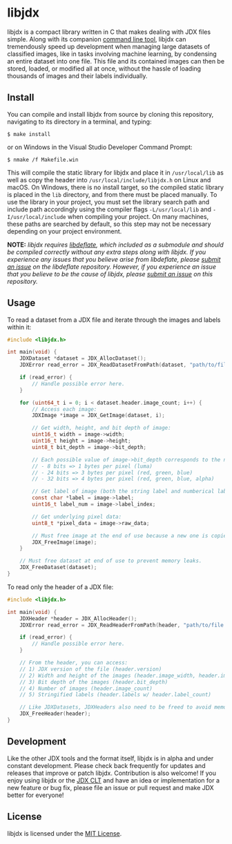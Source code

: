 # libjdx

libjdx is a compact library written in C that makes dealing with JDX files simple. Along with its companion [command line tool](https://github.com/jeffreycshelton/jdx-clt), libjdx can tremendously speed up development when managing large datasets of classified images, like in tasks involving machine learning, by condensing an entire dataset into one file. This file and its contained images can then be stored, loaded, or modified all at once, without the hassle of loading thousands of images and their labels individually.

## Install

You can compile and install libjdx from source by cloning this repository, navigating to its directory in a terminal, and typing:

`$ make install`

or on Windows in the Visual Studio Developer Command Prompt:

`$ nmake /f Makefile.win`

This will compile the static library for libjdx and place it in `/usr/local/lib` as well as copy the header into `/usr/local/include/libjdx.h` on Linux and macOS. On Windows, there is no install target, so the compiled static library is placed in the `lib` directory, and from there must be placed manually. To use the library in your project, you must set the library search path and include path accordingly using the compiler flags `-L/usr/local/lib` and `-I/usr/local/include` when compiling your project. On many machines, these paths are searched by default, so this step may not be necessary depending on your project environment.

**NOTE:** *libjdx requires [libdeflate](https://github.com/ebiggers/libdeflate), which included as a submodule and should be compiled correctly without any extra steps along with libjdx. If you experience any issues that you believe arise from libdeflate, please [submit an issue](https://github.com/ebiggers/libdeflate/issues) on the libdeflate repository. However, if you experience an issue that you believe to be the cause of libjdx, please [submit an issue](https://github.com/jeffreycshelton/libjdx/issues) on this repository.*

## Usage

To read a dataset from a JDX file and iterate through the images and labels within it:

```c
#include <libjdx.h>

int main(void) {
    JDXDataset *dataset = JDX_AllocDataset();
    JDXError read_error = JDX_ReadDatasetFromPath(dataset, "path/to/file.jdx");

    if (read_error) {
        // Handle possible error here.
    }

    for (uint64_t i = 0; i < dataset.header.image_count; i++) {
        // Access each image:
        JDXImage *image = JDX_GetImage(dataset, i);

        // Get width, height, and bit depth of image:
        uint16_t width = image->width;
        uint16_t height = image->height;
        uint8_t bit_depth = image->bit_depth;

        // Each possible value of image->bit_depth corresponds to the number of bits in each pixel:
        // - 8 bits => 1 bytes per pixel (luma)
        // - 24 bits => 3 bytes per pixel (red, green, blue)
        // - 32 bits => 4 bytes per pixel (red, green, blue, alpha)

        // Get label of image (both the string label and numberical label):
        const char *label = image->label;
        uint16_t label_num = image->label_index;

        // Get underlying pixel data:
        uint8_t *pixel_data = image->raw_data;

        // Must free image at the end of use because a new one is copied for each call of JDX_GetImage.
        JDX_FreeImage(image);
    }

    // Must free dataset at end of use to prevent memory leaks.
    JDX_FreeDataset(dataset);
}
```

To read only the header of a JDX file:

```c
#include <libjdx.h>

int main(void) {
    JDXHeader *header = JDX_AllocHeader();
    JDXError read_error = JDX_ReadHeaderFromPath(header, "path/to/file.jdx");

    if (read_error) {
        // Handle possible error here.
    }

    // From the header, you can access:
    // 1) JDX version of the file (header.version)
    // 2) Width and height of the images (header.image_width, header.image_height)
    // 3) Bit depth of the images (header.bit_depth)
    // 4) Number of images (header.image_count)
    // 5) Stringified labels (header.labels w/ header.label_count)

    // Like JDXDatasets, JDXHeaders also need to be freed to avoid memory leaks.
    JDX_FreeHeader(header);
}
```

## Development

Like the other JDX tools and the format itself, libjdx is in alpha and under constant development. Please check back frequently for updates and releases that improve or patch libjdx. Contribution is also welcome! If you enjoy using libjdx or the [JDX CLT](https://github.com/jeffreycshelton/jdx-clt) and have an idea or implementation for a new feature or bug fix, please file an issue or pull request and make JDX better for everyone!

## License

libjdx is licensed under the [MIT License](LICENSE).
